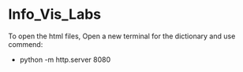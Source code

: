 # Info_Vis_Labs
To open the html files, Open a new terminal for the dictionary and use commend: 
* python -m http.server 8080

